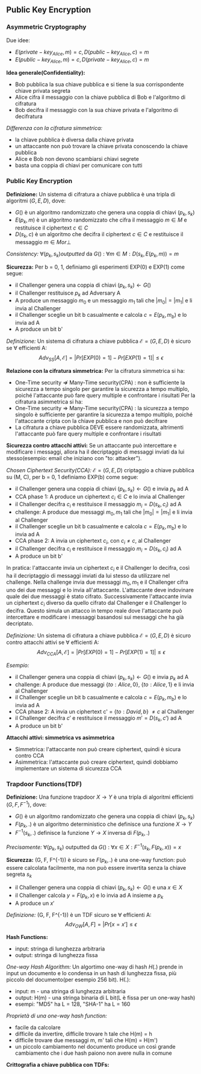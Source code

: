 ## Public Key Encryption
### Asymmetric Cryptography
Due idee:
- $E(private-key_{Alice}, m) = c, D(public-key_{Alice}, c) = m$
- $E(public-key_{Alice}, m) = c, D(private-key_{Alice}, c) = m$

**Idea generale(Confidentiality):**
- Bob pubblica la sua chiave pubblica e si tiene la sua corrispondente chiave privata segreta
- Alice cifra il messaggio con la chiave pubblica di Bob e l'algoritmo di cifratura
- Bob decifra il messaggio con la sua chiave privata e l'algoritmo di decifratura

*Differenza con la cifratura simmetrica:*
- la chiave pubblica è diversa dalla chiave privata
- un attaccante non può trovare la chiave privata conoscendo la chiave pubblica
- Alice e Bob non devono scambiarsi chiavi segrete
- basta una coppia di chiavi per comunicare con tutti

### Public Key Encryption
**Definizione:** 
Un sistema di cifratura a chiave pubblica è una tripla di algoritmi $(G, E, D)$, dove:
- $G()$ è un algoritmo randomizzato che genera una coppia di chiavi $(p_{k}, s_{k})$
- $E(p_{k}, m)$ è un algoritmo randomizzato che cifra il messaggio $m \in M$ e restituisce il ciphertext $c \in C$
- $D(s_{k}, c)$ è un algoritmo che decifra il ciphertext $c \in C$ e restituisce il messaggio $m \in M or \perp$

*Consistency:* $\forall (p_{k}, s_{k}) outputted$ da $G()$ : $\forall m \in M : D(s_{k}, E(p_{k}, m)) = m$

**Sicurezza:**
Per b = 0, 1, definiamo gli esperimenti EXP(0) e EXP(1) come segue:
- il Challenger genera una coppia di chiavi $(p_{k}, s_{k}) \leftarrow G()$
- il Challenger restituisce $p_{k}$ ad Adversary A
- A produce un messaggio $m_{0}$ e un messaggio $m_{1}$ tali che $|m_{0}| = |m_{1}|$ e li invia al Challenger
- il Challenger sceglie un bit b casualmente e calcola $c = E(p_{k}, m_{b})$ e lo invia ad A
- A produce un bit b'

*Definizione:* 
Un sistema di cifratura a chiave pubblica $\mathcal{E} = (G, E, D)$ è sicuro se $\forall$ efficienti A:
$$Adv_{SS}[A, \mathcal{E}] = |Pr[EXP(0) = 1] - Pr[EXP(1) = 1]| \leq \epsilon$$

**Relazione con la cifratura simmetrica:**
Per la cifratura simmetrica si ha:
- One-Time security $\not\Rightarrow$ Many-Time security(CPA) : non è sufficiente la sicurezza a tempo singolo per garantire la sicurezza a tempo multiplo, poiché l'attaccante può fare query multiple e confrontare i risultati
Per la cifratura asimmetrica si ha:
- One-Time security $\Rightarrow$ Many-Time security(CPA) : la sicurezza a tempo singolo è sufficiente per garantire la sicurezza a tempo multiplo, poiché l'attaccante cripta con la chiave pubblica e non può decifrare
- La cifratura a chiave pubblica DEVE essere randomizzata, altrimenti l'attaccante può fare query multiple e confrontare i risultati

**Sicurezza contro attacchi attivi:**
Se un attaccante può intercettare e modificare i messaggi, allora ha il decriptaggio di messaggi inviati da lui stesso(esempio: email che iniziano con "to: attacker").

*Chosen Ciphertext Security(CCA):*
$\mathcal{E} = (G, E, D)$ criptaggio a chiave pubblica su (M, C), per b = 0, 1 definiamo EXP(b) come segue:
- il Challenger genera una coppia di chiavi $(p_{k}, s_{k}) \leftarrow G()$ e invia $p_{k}$ ad A
- CCA phase 1: A produce un ciphertext $c_{i} \in C$ e lo invia al Challenger
- il Challenger decifra $c_{i}$ e restituisce il messaggio $m_{i} = D(s_{k}, c_{i})$ ad A
- challenge: A produce due messaggi $m_{0}, m_{1}$ tali che $|m_{0}| = |m_{1}|$ e li invia al Challenger
- il Challenger sceglie un bit b casualmente e calcola $c = E(p_{k}, m_{b})$ e lo invia ad A
- CCA phase 2: A invia un ciphertext $c_{i}$, con $c_{i} \neq c$, al Challenger
- il Challenger decifra $c_{i}$ e restituisce il messaggio $m_{i} = D(s_{k}, c_{i})$ ad A
- A produce un bit b'

In pratica: l'attaccante invia un ciphertext $c_{i}$ e il Challenger lo decifra, così ha il decriptaggio di messaggi inviati da lui stesso da utilizzare nel challenge. Nella challenge invia due messaggi $m_{0}, m_{1}$ e il Challenger cifra uno dei due messaggi e lo invia all'attaccante. L'attaccante deve indovinare quale dei due messaggi è stato cifrato. Successivamente l'attaccante invia un ciphertext $c_{i}$ diverso da quello cifrato dal Challenger e il Challenger lo decifra. Questo simula un attacco in tempo reale dove l'attaccante può intercettare e modificare i messaggi basandosi sui messaggi che ha già decriptato.

*Definizione:*
Un sistema di cifratura a chiave pubblica $\mathcal{E} = (G, E, D)$ è sicuro contro attacchi attivi se $\forall$ efficienti A:
$$Adv_{CCA}[A, \mathcal{E}] = |Pr[EXP(0) = 1] - Pr[EXP(1) = 1]| \leq \epsilon$$

*Esempio:*
- il Challenger genera una coppia di chiavi $(p_{k}, s_{k}) \leftarrow G()$ e invia $p_{k}$ ad A
- challenge: A produce due messaggi {$to: Alice, 0$}, {$to: Alice, 1$} e li invia al Challenger
- il Challenger sceglie un bit b casualmente e calcola $c = E(p_{k}, m_{b})$ e lo invia ad A
- CCA phase 2: A invia un ciphertext c' = {$to: David, b$} $\neq c$ al Challenger
- il Challenger decifra $c'$ e restituisce il messaggio $m' = D(s_{k}, c')$ ad A
- A produce un bit b'

**Attacchi attivi: simmetrica vs asimmetrica**
- Simmetrica: l'attaccante non può creare ciphertext, quindi è sicura contro CCA
- Asimmetrica: l'attaccante può creare ciphertext, quindi dobbiamo implementare un sistema di sicurezza CCA

### Trapdoor Functions(TDF)
**Definizione:**
Una funzione trapdoor $X \rightarrow Y$ è una tripla di algoritmi efficienti $(G, F, F^{-1})$, dove:
- $G()$ è un algoritmo randomizzato che genera una coppia di chiavi $(p_{k}, s_{k})$
- $F(p_{k}, .)$ è un algoritmo deterministico che definisce una funzione $X \rightarrow Y$
- $F^{-1}(s_{k}, .)$ definisce la funzione $Y \rightarrow X$ inversa di $F(p_{k}, .)$

*Precisamente:*
$\forall (p_{k}, s_{k})$ outputted da $G()$ : $\forall x \in X : F^{-1}(s_{k}, F(p_{k}, x)) = x$

**Sicurezza:**
(G, F, F^{-1}) è sicuro se $F(p_{k}, .)$ è una one-way function: può essere calcolata facilmente, ma non può essere invertita senza la chiave segreta $s_{k}$
- il Challenger genera una coppia di chiavi $(p_{k}, s_{k}) \leftarrow G()$ e una $x \in X$
- il Challenger calcola $y = F(p_{k}, x)$ e lo invia ad A insieme a $p_{k}$
- A produce un $x'$

*Definizione:*
(G, F, F^{-1}) è un TDF sicuro se $\forall$ efficienti A:
$$Adv_{OW}[A, F] = |Pr[ x = x'] \leq \epsilon$$

**Hash Functions:**
- input: stringa di lunghezza arbitraria
- output: stringa di lunghezza fissa

*One-way Hash Algorithm:*
Un algortimo one-way di hash $H(.)$ prende in input un documento e lo condensa in un hash di lunghezza fissa, più piccolo del documento(per esempio 256 bit). 
H(.):
- input: m - una stringa di lunghezza arbitraria
- output: H(m) - una stringa binaria di L bit(L è fissa per un one-way hash)
- esempi: "MD5" ha L = 128, "SHA-1" ha L = 160

*Proprietà di una one-way hash function:*
- facile da calcolare
- difficile da invertire, difficile trovare h tale che H(m) = h
- difficile trovare due messaggi m, m' tali che H(m) = H(m')
- un piccolo cambiamento nel documento produce un così grande cambiamento che i due hash paiono non avere nulla in comune

**Crittografia a chiave pubblica con TDFs:**